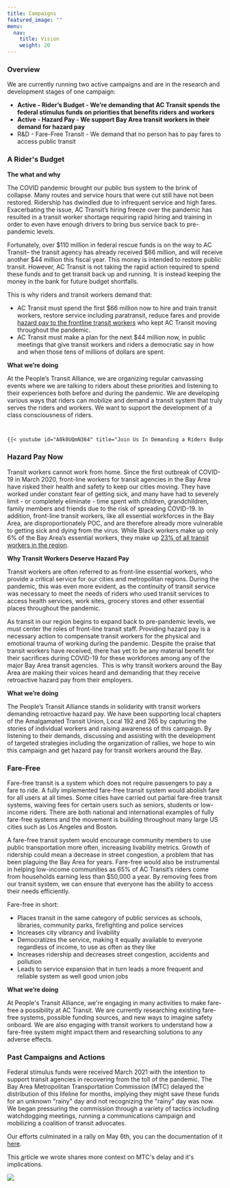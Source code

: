 ```yaml
---
title: Campaigns
featured_image: ""
menu:
  nav:
    title: Vision
    weight: 20
---
```

<!--StartFragment-->

### **Overview**

We are currently running two active campaigns and are in the research and development stages of one campaign:

* **Active - Rider’s Budget - We’re demanding that AC Transit spends the federal stimulus funds on priorities that benefits riders and workers**
* **Active - Hazard Pay - We support Bay Area transit workers in their demand for hazard pay**
* R&D - Fare-Free Transit - We demand that no person has to pay fares to access public transit

### **A Rider's Budget**

**The what and why**

The COVID pandemic brought our public bus system to the brink of collapse. Many routes and service hours that were cut still have not been restored. Ridership has dwindled due to infrequent service and high fares. Exacerbating the issue, AC Transit’s hiring freeze over the pandemic has resulted in a transit worker shortage requiring rapid hiring and training in order to even have enough drivers to bring bus service back to pre-pandemic levels. 

Fortunately, over $110 million in federal rescue funds is on the way to AC Transit– the transit agency has already received $66 million, and will receive another $44 million this fiscal year. This money is intended to restore public transit. However, AC Transit is not taking the rapid action required to spend these funds and to get transit back up and running. It is instead keeping the money in the bank for future budget shortfalls.

This is why riders and transit workers demand that:

* AC Transit must spend the first $66 million now to hire and train transit workers, restore service including paratransit, reduce fares and provide [hazard pay to the frontline transit workers](https://eastbaymajority.com/ac-transit-jovanka-beckles-covid-hazard-pay-bus-drivers/) who kept AC Transit moving throughout the pandemic. 
* AC Transit must make a plan for the next $44 million now, in public meetings that give transit workers and riders a democratic say in how and when those tens of millions of dollars are spent.

**What we’re doing**

At the People’s Transit Alliance, we are organizing regular canvassing events where we are talking to riders about these priorities and listening to their experiences both before and during the pandemic. We are developing various ways that riders can mobilize and demand a transit system that truly serves the riders and workers. We want to support the development of a class consciousness of riders.

```md


{{< youtube id="A0k0UQmN364" title="Join Us In Demanding a Riders Budget" >}}


```

### **Hazard Pay Now**

Transit workers cannot work from home. Since the first outbreak of COVID-19 in March 2020, front-line workers for transit agencies in the Bay Area have risked their health and safety to keep our cities moving. They have worked under constant fear of getting sick, and many have had to severely limit - or completely eliminate - time spent with children, grandchildren, family members and friends due to the risk of spreading COVID-19. In addition, front-line transit workers, like all essential workforces in the Bay Area, are disproportionately POC, and are therefore already more vulnerable to getting sick and dying from the virus. While Black workers make up only 6% of the Bay Area’s essential workers, they make up [23% of all transit workers in the region](https://sff.org/bay-areas-essential-workers-are-disproportionately-people-of-color-women-and-immigrants-new-study-finds/).  

**Why Transit Workers Deserve Hazard Pay**

Transit workers are often referred to as front-line essential workers, who provide a critical service for our cities and metropolitan regions. During the pandemic, this was even more evident, as the continuity of transit service was necessary to meet the needs of riders who used transit services to access health services, work sites, grocery stores and other essential places throughout the pandemic.

As transit in our region begins to expand back to pre-pandemic levels, we must center the roles of front-line transit staff. Providing hazard pay is a necessary action to compensate transit workers for the physical and emotional trauma of working during the pandemic. Despite the praise that transit workers have received, there has yet to be any material benefit for their sacrifices during COVID-19 for these workforces among any of the major Bay Area transit agencies.  This is why transit workers around the Bay Area are making their voices heard and demanding that they receive retroactive hazard pay from their employers. 

**What we’re doing**

The People’s Transit Alliance stands in solidarity with transit workers demanding retroactive hazard pay. We have been supporting local chapters of the Amalgamated Transit Union, Local 192 and 265 by capturing the stories of individual workers and raising awareness of this campaign. By listening to their demands, discussing and assisting with the development of targeted strategies including the organization of rallies, we hope to win this campaign and get hazard pay for transit workers around the Bay.

### **Fare-Free**

Fare-free transit is a system which does not require passengers to pay a fare to ride. A fully implemented fare-free transit system would abolish fare for all users at all times. Some cities have carried out partial fare-free transit systems, waiving fees for certain users such as seniors, students or low-income riders. There are both national and international examples of fully fare-free systems and the movement is building throughout many large US cities such as Los Angeles and Boston.

A fare-free transit system would encourage community members to use public transportation more often, increasing livability metrics. Growth of ridership could mean a decrease in street congestion, a problem that has been plaguing the Bay Area for years. Fare-free would also be instrumental in helping low-income communities as 65% of AC Transit’s riders come from households earning less than $50,000 a year. By removing fees from our transit system, we can ensure that everyone has the ability to access their needs efficiently.

Fare-free in short:

* Places transit in the same category of public services as schools, libraries, community parks, firefighting and police services
* Increases city vibrancy and livability
* Democratizes the service, making it equally available to everyone regardless of income, to use as often as they like
* Increases ridership and decreases street congestion, accidents and pollution
* Leads to service expansion that in turn leads a more frequent and reliable system as well good union jobs

**What we’re doing**

At People's Transit Alliance, we're engaging in many activities to make fare-free a possibility at AC Transit. We are currently researching existing fare-free systems, possible funding sources, and new ways to imagine safety onboard. We are also engaging with transit workers to understand how a fare-free system might impact them and researching solutions to any adverse effects. 

### **Past Campaigns and Actions**

Federal stimulus funds were received March 2021 with the intention to support transit agencies in recovering from the toll of the pandemic. The Bay Area Metropolitan Transportation Commission (MTC) delayed the distribution of this lifeline for months, implying they might save these funds for an unknown "rainy" day and not recognizing the "rainy" day was now. We began pressuring the commission through a variety of tactics including watchdogging meetings, running a communications campaign and mobilizing a coalition of transit advocates.

Our efforts culminated in a rally on May 6th, you can the documentation of it [here](https://peoplestransit.org/c/hey-mtc-rally/).

This [a](https://eastbaymajority.com/bay-area-transit-stimulus-bailout-arp-mtc-ac-transit/)rticle we wrote shares more context on MTC's delay and it's implications.

[![](/images/uploads/copy-of-6e1a0459.jpg)](https://peoplestransit.org/c/hey-mtc-rally/)

<!--EndFragment-->